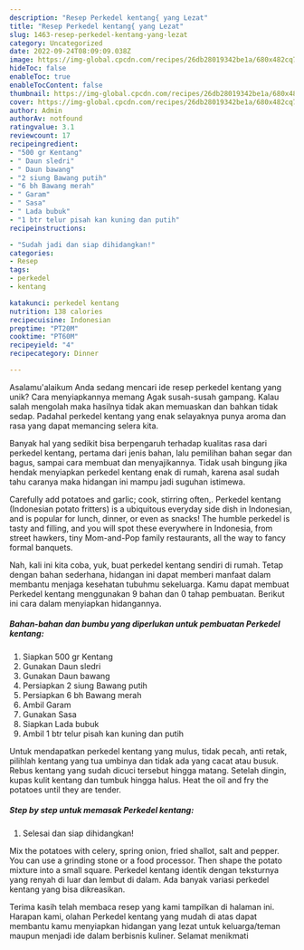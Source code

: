 ```yaml
---
description: "Resep Perkedel kentang{ yang Lezat"
title: "Resep Perkedel kentang{ yang Lezat"
slug: 1463-resep-perkedel-kentang-yang-lezat
category: Uncategorized
date: 2022-09-24T08:09:09.038Z
image: https://img-global.cpcdn.com/recipes/26db28019342be1a/680x482cq70/perkedel-kentang-foto-resep-utama.jpg
hideToc: false
enableToc: true
enableTocContent: false
thumbnail: https://img-global.cpcdn.com/recipes/26db28019342be1a/680x482cq70/perkedel-kentang-foto-resep-utama.jpg
cover: https://img-global.cpcdn.com/recipes/26db28019342be1a/680x482cq70/perkedel-kentang-foto-resep-utama.jpg
author: Admin
authorAv: notfound
ratingvalue: 3.1
reviewcount: 17
recipeingredient:
- "500 gr Kentang"
- " Daun sledri"
- " Daun bawang"
- "2 siung Bawang putih"
- "6 bh Bawang merah"
- " Garam"
- " Sasa"
- " Lada bubuk"
- "1 btr telur pisah kan kuning dan putih"
recipeinstructions:

- "Sudah jadi dan siap dihidangkan!"
categories:
- Resep
tags:
- perkedel
- kentang

katakunci: perkedel kentang 
nutrition: 138 calories
recipecuisine: Indonesian
preptime: "PT20M"
cooktime: "PT60M"
recipeyield: "4"
recipecategory: Dinner

---
```



Asalamu'alaikum Anda sedang mencari ide resep perkedel kentang yang unik? Cara menyiapkannya memang Agak susah-susah gampang. Kalau salah mengolah maka hasilnya tidak akan memuaskan dan bahkan tidak sedap. Padahal perkedel kentang yang enak selayaknya punya aroma dan rasa yang dapat memancing selera kita.


Banyak hal yang sedikit bisa berpengaruh terhadap kualitas rasa dari perkedel kentang, pertama dari jenis bahan, lalu pemilihan bahan segar dan bagus, sampai cara membuat dan menyajikannya. Tidak usah bingung jika hendak menyiapkan perkedel kentang enak di rumah, karena asal sudah tahu caranya maka hidangan ini mampu jadi suguhan istimewa.

Carefully add potatoes and garlic; cook, stirring often,. Perkedel kentang (Indonesian potato fritters) is a ubiquitous everyday side dish in Indonesian, and is popular for lunch, dinner, or even as snacks! The humble perkedel is tasty and filling, and you will spot these everywhere in Indonesia, from street hawkers, tiny Mom-and-Pop family restaurants, all the way to fancy formal banquets.


Nah, kali ini kita coba, yuk, buat perkedel kentang sendiri di rumah. Tetap dengan bahan sederhana, hidangan ini dapat memberi manfaat dalam membantu menjaga kesehatan tubuhmu sekeluarga. Kamu dapat membuat Perkedel kentang menggunakan 9 bahan dan 0 tahap pembuatan. Berikut ini cara dalam menyiapkan hidangannya.

<!--inarticleads1-->

##### Bahan-bahan dan bumbu yang diperlukan untuk pembuatan Perkedel kentang:

1. Siapkan 500 gr Kentang
1. Gunakan  Daun sledri
1. Gunakan  Daun bawang
1. Persiapkan 2 siung Bawang putih
1. Persiapkan 6 bh Bawang merah
1. Ambil  Garam
1. Gunakan  Sasa
1. Siapkan  Lada bubuk
1. Ambil 1 btr telur pisah kan kuning dan putih


Untuk mendapatkan perkedel kentang yang mulus, tidak pecah, anti retak, pilihlah kentang yang tua umbinya dan tidak ada yang cacat atau busuk. Rebus kentang yang sudah dicuci tersebut hingga matang. Setelah dingin, kupas kulit kentang dan tumbuk hingga halus. Heat the oil and fry the potatoes until they are tender. 

<!--inarticleads2-->

##### Step by step untuk memasak Perkedel kentang:


1. Selesai dan siap dihidangkan!

Mix the potatoes with celery, spring onion, fried shallot, salt and pepper. You can use a grinding stone or a food processor. Then shape the potato mixture into a small square. Perkedel kentang identik dengan teksturnya yang renyah di luar dan lembut di dalam. Ada banyak variasi perkedel kentang yang bisa dikreasikan. 

Terima kasih telah membaca resep yang kami tampilkan di halaman ini. Harapan kami, olahan Perkedel kentang yang mudah di atas dapat membantu kamu menyiapkan hidangan yang lezat untuk keluarga/teman maupun menjadi ide dalam berbisnis kuliner. Selamat menikmati
